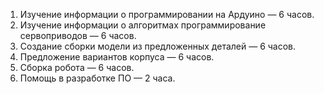 1. Изучение информации о программировании на Ардуино — 6 часов.
2. Изучение информации о алгоритмах программирование сервоприводов — 6 часов.
3. Создание сборки модели из предложенных деталей — 6 часов.
4. Предложение вариантов корпуса — 6 часов.
5. Сборка робота — 6 часов.
6. Помощь в разработке ПО — 2 часа.
